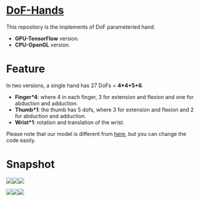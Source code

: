 [DoF-Hands](https://github.com/JenathanHoo/DoF-Hands)
=========================
This repository is the implements of DoF parameteried hand.
- **GPU-TensorFlow** version.
- **CPU-OpenGL** version.

Feature
=========================
In two versions, a single hand has 27 DoFs = **4*4+5+6**.

- **Finger*4**: where 4 in each finger, 3 for extension and flexion and one for abduction and adduction.
- **Thumb*1**:  the thumb has 5 dofs, where 3 for extension and flexion and 2 for abduction and adduction.
- **Wrist*1**:  rotation and translation of the wrist.

Please note that our model is different from [here](https://biology.stackexchange.com/questions/30857/does-the-human-hand-have-27-degrees-of-freedom), but you can change the code easily.

Snapshot
=========================
![](https://github.com/JenathanHoo/DoF-Hands/blob/master/imgs/1.png)![](https://github.com/JenathanHoo/DoF-Hands/blob/master/imgs/2.png)![](https://github.com/JenathanHoo/DoF-Hands/blob/master/imgs/3.png)

![](https://github.com/JenathanHoo/DoF-Hands/blob/master/imgs/4.png)![](https://github.com/JenathanHoo/DoF-Hands/blob/master/imgs/5.png)![](https://github.com/JenathanHoo/DoF-Hands/blob/master/imgs/6.png)

